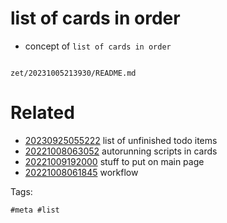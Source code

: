 # list of cards in order

- concept of `list of cards in order`

```
```

` zet/20231005213930/README.md `

# Related

- [20230925055222](/zet/20230925055222/README.md) list of unfinished todo items
- [20221008063052](/zet/20221008063052/README.md) autorunning scripts in cards
- [20221009192000](/zet/20221009192000/README.md) stuff to put on main page
- [20221008061845](/zet/20221008061845/README.md) workflow

Tags:

    #meta #list
